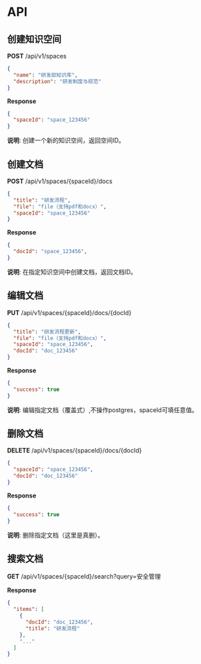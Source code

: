# API

## 创建知识空间
**POST** /api/v1/spaces
```json
{
  "name": "研发部知识库",
  "description": "研发制度与规范"
}
```
**Response**
```json
{
  "spaceId": "space_123456"
}
```
**说明**: 创建一个新的知识空间，返回空间ID。

## 创建文档
**POST** /api/v1/spaces/{spaceId}/docs
```json
{
  "title": "研发流程",
  "file": "file（支持pdf和docx）",
  "spaceId": "space_123456"
}
```
**Response**
```json
{
  "docId": "space_123456",
}
```
**说明**: 在指定知识空间中创建文档，返回文档ID。

## 编辑文档
**PUT** /api/v1/spaces/{spaceId}/docs/{docId}
```json
{
  "title": "研发流程更新",
  "file": "file（支持pdf和docx）",
  "spaceId": "space_123456",
  "docId": "doc_123456"
}
```
**Response**
```json
{
  "success": true
}
```
**说明**: 编辑指定文档（覆盖式）,不操作postgres，spaceId可填任意值。

## 删除文档
**DELETE** /api/v1/spaces/{spaceId}/docs/{docId}
```json
{
  "spaceId": "space_123456",
  "docId": "doc_123456"
}
```
**Response**
```json
{
  "success": true
}
```
**说明**: 删除指定文档（这里是真删）。

## 搜索文档
**GET** /api/v1/spaces/{spaceId}/search?query=安全管理

**Response**
```json
{
  "items": [
    {
      "docId": "doc_123456",
      "title": "研发流程"
    },
    "..."
  ]
}
```
